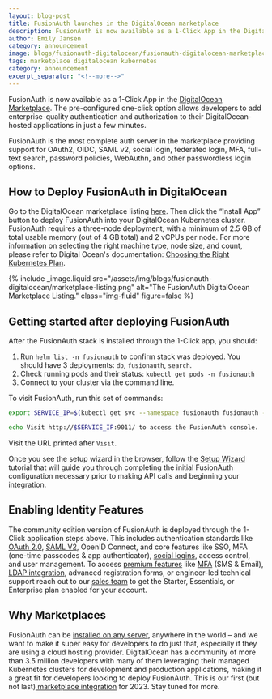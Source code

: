 ```yaml
---
layout: blog-post
title: FusionAuth launches in the DigitalOcean marketplace
description: FusionAuth is now available as a 1-Click App in the DigitalOcean Marketplace. The pre-configured one-click option allows developers to add enterprise-quality authentication and authorization to their DigitalOcean-hosted applications in just a few minutes.
author: Emily Jansen
category: announcement
image: blogs/fusionauth-digitalocean/fusionauth-digitalocean-marketplace-header.png
tags: marketplace digitalocean kubernetes
category: announcement
excerpt_separator: "<!--more-->"
---
```



FusionAuth is now available as a 1-Click App in the [DigitalOcean Marketplace](https://marketplace.digitalocean.com/apps/fusionauth). The pre-configured one-click option allows developers to add enterprise-quality authentication and authorization to their DigitalOcean-hosted applications in just a few minutes. 


FusionAuth is the most complete auth server in the marketplace providing support for OAuth2, OIDC, SAML v2, social login, federated login, MFA, full-text search, password policies, WebAuthn, and other passwordless login options. 

<!--more-->

## How to Deploy FusionAuth in DigitalOcean

Go to the DigitalOcean marketplace listing [here](https://marketplace.digitalocean.com/apps/fusionauth). Then click the “Install App” button to deploy FusionAuth into your DigitalOcean Kubernetes cluster. FusionAuth requires a three-node deployment, with a minimum of 2.5 GB of total usable memory (out of 4 GB total) and 2 vCPUs per node. For more information on selecting the right machine type, node size, and count, please refer to Digital Ocean's documentation: [Choosing the Right Kubernetes Plan](https://docs.digitalocean.com/products/kubernetes/concepts/choosing-a-plan/).

{% include _image.liquid src="/assets/img/blogs/fusionauth-digitalocean/marketplace-listing.png" alt="The FusionAuth DigitalOcean Marketplace Listing." class="img-fluid" figure=false %}


## Getting started after deploying FusionAuth

After the FusionAuth stack is installed through the 1-Click app, you should: 

1. Run `helm list -n fusionauth` to confirm stack was deployed. You should have 3 deployments: `db`, `fusionauth`, `search`.
1. Check running pods and their status: `kubectl get pods -n fusionauth`
1. Connect to your cluster via the command line.

To visit FusionAuth, run this set of commands:

```bash
export SERVICE_IP=$(kubectl get svc --namespace fusionauth fusionauth -o jsonpath='{.status.loadBalancer.ingress[0].ip}')

echo Visit http://$SERVICE_IP:9011/ to access the FusionAuth console.
```

Visit the URL printed after `Visit`.

Once you see the setup wizard in the browser, follow the [Setup Wizard](/docs/v1/tech/tutorials/setup-wizard) tutorial that will guide you through completing the initial FusionAuth configuration necessary prior to making API calls and beginning your integration.

## Enabling Identity Features

The community edition version of FusionAuth is deployed through the 1-Click application steps above. This includes authentication standards like [OAuth 2.0](/docs/v1/tech/oauth/), [SAML V2](/docs/v1/tech/samlv2/), OpenID Connect, and core features like SSO, MFA (one-time passcodes & app authenticator), [social logins](/docs/v1/tech/identity-providers/), access control, and user management. To access [premium features](/docs/v1/tech/premium-features/) like [MFA](/docs/v1/tech/guides/multi-factor-authentication#overview) (SMS & Email), [LDAP integration](/docs/v1/tech/connectors/ldap-connector), advanced registration forms, or engineer-led technical support reach out to our [sales team](/) to get the Starter, Essentials, or Enterprise plan enabled for your account. 

## Why Marketplaces

FusionAuth can be [installed on any server](/platform/self-hosting), anywhere in the world – and we want to make it super easy for developers to do just that, especially if they are using a cloud hosting provider.  DigitalOcean has a community of more than 3.5 million developers with many of them leveraging their managed Kubernetes clusters for development and production applications, making it a great fit for developers looking to deploy FusionAuth. This is our first (but not last)[ marketplace integration](/docs/v1/tech/installation-guide/marketplaces) for 2023. Stay tuned for more. 


